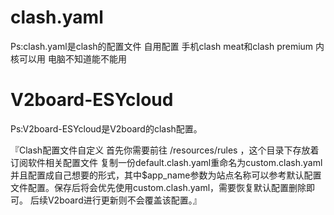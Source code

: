 # clash.yaml
Ps:clash.yaml是clash的配置文件
自用配置
手机clash meat和clash premium 内核可以用
电脑不知道能不能用

# V2board-ESYcloud
Ps:V2board-ESYcloud是V2board的clash配置。

『Clash配置文件自定义
首先你需要前往 /resources/rules ，这个目录下存放着订阅软件相关配置文件
复制一份default.clash.yaml重命名为custom.clash.yaml并且配置成自己想要的形式，其中$app_name参数为站点名称可以参考默认配置文件配置。保存后将会优先使用custom.clash.yaml，需要恢复默认配置删除即可。
后续V2board进行更新则不会覆盖该配置。』
